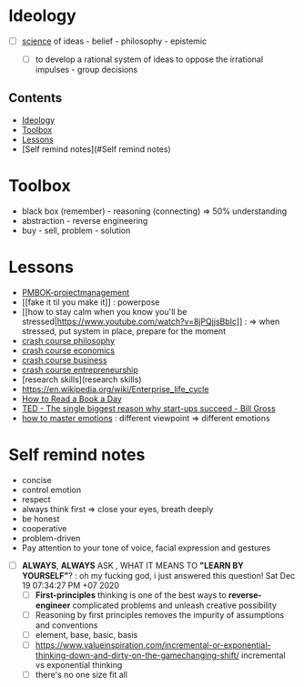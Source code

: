 # Ideology
* [ ] [science](science) of ideas - belief - philosophy - epistemic
    * [ ] to develop a rational system of ideas to oppose the irrational impulses - group decisions


## Contents

- [Ideology](#Ideology)
- [Toolbox](#Toolbox)
- [Lessons](#Lessons)
- [Self remind notes](#Self remind notes)

# Toolbox
* black box (remember) - reasoning (connecting) => 50% understanding
* abstraction - reverse engineering
* buy - sell, problem - solution

# Lessons
* [PMBOK-projectmanagement](PM-simplified-PMIframework-fundamentals)
* [[fake it til you make it]] : powerpose
* [[how to stay calm when you know you'll be stressed|https://www.youtube.com/watch?v=8jPQjjsBbIc]] : => when stressed, put system in place, prepare for the moment
* [crash course philosophy](crash-course-philosophy)
* [crash course economics](crash-course-economics)
* [crash course business](crash-course-business)
* [crash course entrepreneurship](crash-course-entrepreneurship)
* [research skills](research skills)
* https://en.wikipedia.org/wiki/Enterprise_life_cycle
* [How to Read a Book a Day](How-to-Read-a-Book-a-Day)
* [TED - The single biggest reason why start-ups succeed - Bill Gross](reason-startup-succeed-bill-gross)
* [how to master emotions](https://www.youtube.com/watch?v=QGQQ7pJQqHk) : different viewpoint => different emotions

# Self remind notes
* concise
* control emotion
* respect
* always think first => close your eyes, breath deeply
* be honest
* cooperative
* problem-driven
* Pay attention to your tone of voice, facial expression and gestures

* [ ] __ALWAYS__, __ALWAYS__ ASK , WHAT IT MEANS TO __"LEARN BY YOURSELF"__? : oh my fucking god, i just answered this question!  Sat Dec 19 07:34:27 PM +07 2020
    * [ ] __First-principles__ thinking is one of the best ways to __reverse-engineer__ complicated problems and unleash creative possibility
    * [ ] Reasoning by first principles removes the impurity of assumptions and conventions
    * [ ] element, base, basic, basis
    * [ ] https://www.valueinspiration.com/incremental-or-exponential-thinking-down-and-dirty-on-the-gamechanging-shift/ incremental vs exponential thinking
    * [ ] there's no one size fit all

